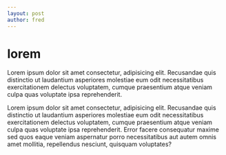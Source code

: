 ```yaml
---
layout: post
author: fred
---
```


# lorem

Lorem ipsum dolor sit amet consectetur, adipisicing elit. Recusandae quis
distinctio ut laudantium asperiores molestiae eum odit necessitatibus
exercitationem delectus voluptatem, cumque praesentium atque veniam culpa
quas voluptate ipsa reprehenderit.

Lorem ipsum dolor sit amet consectetur, adipisicing elit. Recusandae quis
distinctio ut laudantium asperiores molestiae eum odit necessitatibus
exercitationem delectus voluptatem, cumque praesentium atque veniam culpa
quas voluptate ipsa reprehenderit. Error facere consequatur maxime sed quos
eaque veniam aspernatur porro necessitatibus aut autem omnis amet mollitia,
repellendus nesciunt, quisquam voluptates?
